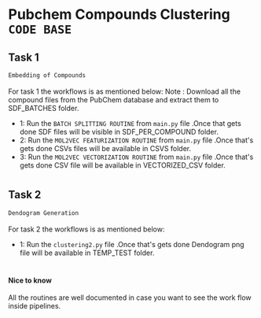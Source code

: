 # Pubchem Compounds Clustering `CODE BASE`
## Task 1
`Embedding of Compounds` \
\
For task 1 the workflows is as mentioned below:
Note : Download all the compound files from the PubChem database and extract them to SDF_BATCHES folder.
- 1: Run the `BATCH SPLITTING ROUTINE` from `main.py` file .Once that gets done SDF files will be visible in SDF_PER_COMPOUND folder.
- 2: Run the `MOL2VEC FEATURIZATION ROUTINE` from `main.py` file .Once that's gets done CSVs files will be available in CSVS folder.
- 3: Run the `MOL2VEC VECTORIZATION ROUTINE` from `main.py` file .Once that's gets done CSV file will be available in VECTORIZED_CSV folder.


#
## **Task 2**
`Dendogram Generation` \
\
For task 2 the workflows is as mentioned below:
- 1: Run the `clustering2.py` file .Once that's gets done Dendogram png file will be available in TEMP_TEST folder.

#
#### Nice to know
All the routines are well documented in case you want to see the work flow inside pipelines. 


